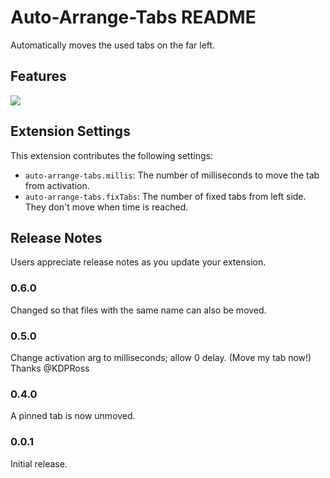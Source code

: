 # Auto-Arrange-Tabs README

Automatically moves the used tabs on the far left.

## Features

![](https://storage.googleapis.com/zenn-user-upload/fafcff8fe37c-20220325.gif)

## Extension Settings

This extension contributes the following settings:

- `auto-arrange-tabs.millis`: The number of milliseconds to move the tab from activation.
- `auto-arrange-tabs.fixTabs`: The number of fixed tabs from left side. They don't move when time is reached.

## Release Notes

Users appreciate release notes as you update your extension.

### 0.6.0

Changed so that files with the same name can also be moved.

### 0.5.0

Change activation arg to milliseconds; allow 0 delay. (Move my tab now!)
Thanks @KDPRoss

### 0.4.0

A pinned tab is now unmoved.

### 0.0.1

Initial release.
